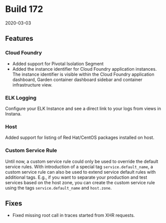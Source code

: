 # Build 172

2020-03-03

## Features

### Cloud Foundry

- Added support for Pivotal Isolation Segment
- Added the instance identifier for Cloud Foundry application instances. The instance identifier is visible within the Cloud Foundry application dashboard, Garden container dashboard sidebar and container infrastructure view.

### ELK Logging

Configure your ELK Instance and see a direct link to your logs from views in Instana.

### Host

Added support for listing of Red Hat/CentOS packages installed on host. 

### Custom Service Rule

Until now, a custom service rule could only be used to override the default service rules. 
With introduction of a special tag `service.default_name`, a custom service rule can also be 
used to extend service default rules with additional tags. E.g., if you want to separate 
your production and test services based on the host zone, you can create the custom service 
rule using the tags `service.default_name` and `host.zone`. 

## Fixes

* Fixed missing root call in traces started from XHR requests.
